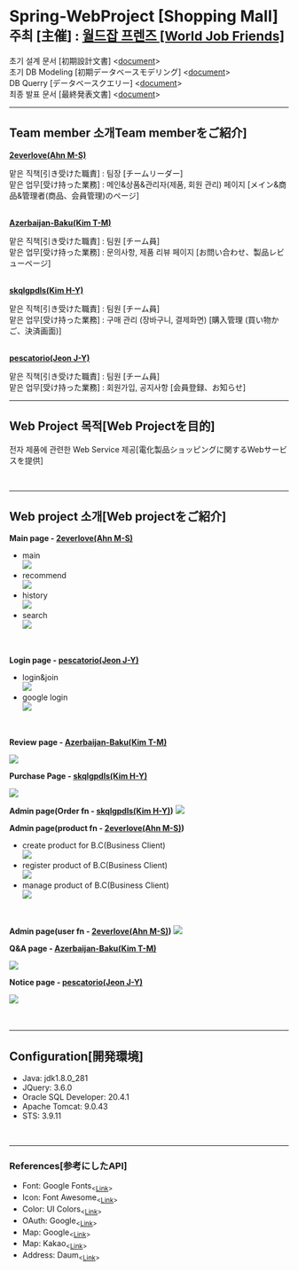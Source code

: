 # Spring-WebProject [Shopping Mall]<sub>주최 [主催] : <a href = "http://www.worldjobf.com/">월드잡 프렌즈 [World Job Friends]</a></sub>
초기 설계 문서 [初期設計文書] <<a href="https://drive.google.com/file/d/1HunL8UZx51LkjAB5cX24Ls9Xg41VtUrQ/view?usp=sharing" target='_blank'>document</a>><br>
초기 DB Modeling [初期データベースモデリング] <<a href="https://drive.google.com/file/d/1pzqYkLt0lyVhYfdmtYy_Bef24RBfWx8U/view?usp=sharing" target='_blank'>document</a>><br>
DB Querry [データベースクエリー] <<a href="https://github.com/2everlove/dbWorks/blob/main/spring/webProject.sql" target='_blank'>document</a>><br>
최종 발표 문서 [最終発表文書] <<a href="https://drive.google.com/file/d/1HF8VxupFD-ICQhthzbbTji9Bx5bPrbsJ/view?usp=sharing" target='_blank'>document</a>><br>
<hr>
  <h2>Team member 소개Team memberをご紹介]</h2>
  <p><b><a href="https://github.com/2everlove" target='_blank'>2everlove(Ahn M-S)</a></b></p>
  맡은 직책[引き受けた職責] : 팀장 [チームリーダー]<br>
  맡은 업무[受け持った業務] : 메인&상품&관리자(제품, 회원 관리) 페이지 [メイン&商品&管理者(商品、会員管理)のページ]
  <br>
  <br>
  <p><b><a href="https://github.com/Azerbaijan-Baku" target='_blank'>Azerbaijan-Baku(Kim T-M)</a></b></p>
  맡은 직책[引き受けた職責] : 팀원 [チーム員]<br>
  맡은 업무[受け持った業務] : 문의사항, 제품 리뷰 페이지 [お問い合わせ、製品レビューページ]
  <br>
  <br>
  <p><b><a href="https://github.com/skqlgpdls" target='_blank'>skqlgpdls(Kim H-Y)</a></b></p>
  맡은 직책[引き受けた職責] : 팀원 [チーム員]<br>
  맡은 업무[受け持った業務] : 구매 관리 (장바구니, 결제화면) [購入管理 (買い物かご、決済画面)] 
  <br>
  <br>
  <p><b><a href="https://github.com/pescatorio" target='_blank'>pescatorio(Jeon J-Y)</a></b></p>
  맡은 직책[引き受けた職責] : 팀원 [チーム員]<br>
  맡은 업무[受け持った業務] : 회원가입, 공지사항 [会員登録、お知らせ]
  <br>
  
<hr>
  <h2>Web Project 목적[Web Projectを目的]</h2>
  <p>전자 제품에 관련한 Web Service 제공[電化製品ショッピングに関するWebサービスを提供]</p>
  <br>
<hr>
  <h2>Web project 소개[Web projectをご紹介]</h2>
  <p><b>Main page - <a href="https://github.com/2everlove" target='_blank'>2everlove(Ahn M-S)</a></b></p>
  <ul>
  <li>main<br><img src ="http://mika.ipdisk.co.kr:8000/list/HDD1/data/Host/List/practiceApps/mikaWorld/Elect%20project%20pic/main.gif">
  </li>
  <li>recommend<br><img src ="http://mika.ipdisk.co.kr:8000/list/HDD1/data/Host/List/practiceApps/mikaWorld/Elect%20project%20pic/recommend.gif">
  </li>
  <li>history<br><img src ="http://mika.ipdisk.co.kr:8000/list/HDD1/data/Host/List/practiceApps/mikaWorld/Elect%20project%20pic/history.gif">
  </li>
  <li>search<br><img src ="http://mika.ipdisk.co.kr:8000/list/HDD1/data/Host/List/practiceApps/mikaWorld/Elect%20project%20pic/search.gif">
  </li>
  </ul>
  <br>
  
  <p><b>Login page - <a href="https://github.com/pescatorio" target='_blank'>pescatorio(Jeon J-Y)</a></b></p>
  <ul>
  <li>login&join<br><img src ="http://mika.ipdisk.co.kr:8000/list/HDD1/data/Host/List/practiceApps/mikaWorld/Elect%20project%20pic/login.gif">
  </li>
  <li>google login<br><img src ="http://mika.ipdisk.co.kr:8000/list/HDD1/data/Host/List/practiceApps/mikaWorld/Elect%20project%20pic/oauth.gif">
  </li>
  </ul>
  <br>
  
  <p><b>Review page - <a href="https://github.com/Azerbaijan-Baku" target='_blank'>Azerbaijan-Baku(Kim T-M)</a></b></p>
  <img src ="http://mika.ipdisk.co.kr:8000/list/HDD1/data/Host/List/practiceApps/mikaWorld/Elect%20project%20pic/review.gif">
  <br>
  
  <p><b>Purchase Page - <a href="https://github.com/skqlgpdls" target='_blank'>skqlgpdls(Kim H-Y)</a></b></p>
  <img src ="http://mika.ipdisk.co.kr:8000/list/HDD1/data/Host/List/practiceApps/mikaWorld/Elect%20project%20pic/order1.gif">
  <br>
  
  <p><b>Admin page(Order fn - <a href="https://github.com/skqlgpdls" target='_blank'>skqlgpdls(Kim H-Y)</a>)</b>
  <img src ="http://mika.ipdisk.co.kr:8000/list/HDD1/data/Host/List/practiceApps/mikaWorld/Elect%20project%20pic/order2.gif">
  <br>
    
  <p><b>Admin page(product fn - <a href="https://github.com/2everlove" target='_blank'>2everlove(Ahn M-S)</a>)</b>
  <ul>
   <li>create product for B.C(Business Client)<br><img src ="http://mika.ipdisk.co.kr:8000/list/HDD1/data/Host/List/practiceApps/mikaWorld/Elect%20project%20pic/product.gif">       </li>
   <li>register product of B.C(Business Client)<br><img src ="http://mika.ipdisk.co.kr:8000/list/HDD1/data/Host/List/practiceApps/mikaWorld/Elect%20project%20pic/product2.gif">
    </li>
  <li>manage product of B.C(Business Client)<br><img src ="http://mika.ipdisk.co.kr:8000/list/HDD1/data/Host/List/practiceApps/mikaWorld/Elect%20project%20pic/product4.gif">
  </li>
  </ul>
  <br>
    
  <p><b>Admin page(user fn - <a href="https://github.com/2everlove" target='_blank'>2everlove(Ahn M-S)</a>)</b>
  <img src ="http://mika.ipdisk.co.kr:8000/list/HDD1/data/Host/List/practiceApps/mikaWorld/Elect%20project%20pic/user.gif">
  <br>
    
  <p><b>Q&A page - <a href="https://github.com/Azerbaijan-Baku" target='_blank'>Azerbaijan-Baku(Kim T-M)</a></b></p>
  <img src ="http://mika.ipdisk.co.kr:8000/list/HDD1/data/Host/List/practiceApps/mikaWorld/Elect%20project%20pic/qa.gif">
  <br>
  
  <p><b>Notice page - <a href="https://github.com/pescatorio" target='_blank'>pescatorio(Jeon J-Y)</a></b></p>
  <img src ="http://mika.ipdisk.co.kr:8000/list/HDD1/data/Host/List/practiceApps/mikaWorld/Elect%20project%20pic/notice.gif">
  <br>
    
  
  <br>
    
    
  <br>
<hr>
  <h2>Configuration[開発環境]</h2>
  <ul>
    <li>Java: jdk1.8.0_281</li>
    <li>JQuery: 3.6.0</li>
    <li>Oracle SQL Developer: 20.4.1</li>
    <li>Apache Tomcat: 9.0.43</li>
    <li>STS: 3.9.11</li>
  </ul>
  
  <br>
<hr>
  <h3>References[参考にしたAPI]</h3>
  <ul>
    <li>Font: Google Fonts<sub><<a href="https://fonts.google.com/">Link</a>><sub></li>
    <li>Icon: Font Awesome<sub><<a href="https://fontawesome.com/icons">Link</a>><sub></li>
    <li>Color: UI Colors<sub><<a href="https://flatuicolors.com/">Link</a>><sub></li>
    <li>OAuth: Google<sub><<a href="https://developers.google.com/identity/protocols/oauth2#libraries">Link</a>><sub></li>
    <li>Map: Google<sub><<a href="https://developers.google.com/maps/documentation">Link</a>><sub></li>
    <li>Map: Kakao<sub><<a href="https://apis.map.kakao.com/web/guide/">Link</a>><sub></li>
    <li>Address: Daum<sub><<a href="https://postcode.map.daum.net/guide">Link</a>><sub></li>
  </ul>
